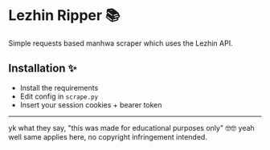 # Lezhin Ripper 📚
Simple requests based manhwa scraper which uses the Lezhin API.

## Installation ✨
- Install the requirements
- Edit config in `scrape.py`
- Insert your session cookies + bearer token

________________

yk what they say, "this was made for educational purposes only" 🤓🤓 
yeah well same applies here, no copyright infringement intended.
